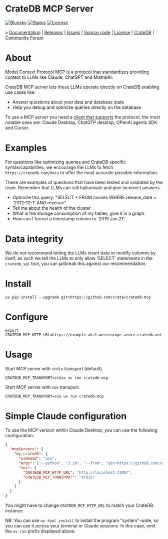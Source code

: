 # CrateDB MCP Server

[![Bluesky][badge-bluesky]][target-bluesky]
[![Status][badge-status]][target-project]
[![License][badge-license]][target-license]

» [Documentation]
| [Releases]
| [Issues]
| [Source code]
| [License]
| [CrateDB]
| [Community Forum]

# About
Model Context Protocol [MCP](https://modelcontextprotocol.io/introduction) is a protocol that standardizes providing
context to LLMs like Claude, ChatGPT and MistralAI.

CrateDB MCP server lets these LLMs operate directly on CrateDB enabling use cases like:

- Answer questions about your data and database state
- Help you debug and optimize queries directly on the database

To use a MCP server you need a [client that supports] the protocol, the most notable ones are:
Claude Desktop, ChatGTP desktop, OPenAI agents SDK and Cursor.

# Examples
For questions like optimizing queries and CrateDB specific syntax/capabilities, we encourage the
LLMs to fetch `https://cratedb.com/docs` to offer the most accurate possible information.

These are examples of questions that have been tested and validated by the team. Remember that
LLMs can still hallucinate and give incorrect answers.

* Optimize this query: "SELECT * FROM movies WHERE release_date > '2012-12-1' AND revenue"
* Tell me about the health of the cluster
* What is the storage consumption of my tables, give it in a graph.
* How can I format a timestamp column to '2019 Jan 21'.

# Data integrity
We do not recommend letting the LLMs insert data or modify columns by itself, as such we tell the
LLMs to only allow 'SELECT' statements in the `cratedb_sql` tool, you can jailbreak this against
our recommendation.

# Install
```shell
uv pip install --upgrade git+https://github.com/crate/cratedb-mcp
```

# Configure
```shell
export CRATEDB_MCP_HTTP_URL=https://example.aks1.westeurope.azure.cratedb.net:4200
```

# Usage
Start MCP server with `stdio` transport (default).
```shell
CRATEDB_MCP_TRANSPORT=stdio uv run cratedb-mcp
```
Start MCP server with `sse` transport.
```shell
CRATEDB_MCP_TRANSPORT=sse uv run cratedb-mcp
```

# Simple Claude configuration
To use the MCP version within Claude Desktop, you can use the following configuration:

```json
{
  "mcpServers": {
    "my_cratedb": {
      "command": "uvx",
      "args": ["--python", "3.10", "--from", "git+https://github.com/crate/cratedb-mcp", "cratedb-mcp"],
      "env": {
        "CRATEDB_MCP_HTTP_URL": "http://localhost:4200/",
        "CRATEDB_MCP_TRANSPORT": "stdio"
      }
    }
  }
}
```

You might have to change `CRATEDB_MCP_HTTP_URL` to match your CrateDB instance.


NB: You can use `uv tool install` to install the program "system"-wide,
so you can use it across your terminal or Claude sessions. In this case,
omit the `uv run` prefix displayed above.



[CrateDB]: https://cratedb.com/database
[issue tracker]: https://github.com/crate/cratedb-mcp/issues

[Community Forum]: https://community.cratedb.com/
[Documentation]: https://github.com/crate/cratedb-mcp
[Issues]: https://github.com/crate/cratedb-mcp/issues
[License]: https://github.com/crate/cratedb-mcp/blob/main/LICENSE
[managed on GitHub]: https://github.com/crate/cratedb-mcp
[Source code]: https://github.com/crate/cratedb-mcp
[Releases]: https://github.com/surister/cratedb-mcp/releases

[badge-bluesky]: https://img.shields.io/badge/Bluesky-0285FF?logo=bluesky&logoColor=fff&label=Follow%20%40CrateDB
[badge-issues]: https://img.shields.io/github/issues/crate/cratedb-mcp
[badge-license]: https://img.shields.io/github/license/crate/cratedb-mcp
[badge-release-notes]: https://img.shields.io/badge/Release%20Notes-v0.0.0-blue
[badge-status]: https://img.shields.io/badge/status--alpha-orange
[target-bluesky]: https://bsky.app/search?q=cratedb
[target-license]: https://github.com/crate/cratedb-mcp/blob/main/LICENSE
[target-project]: https://github.com/crate/cratedb-mcp
[client that supports]: https://modelcontextprotocol.io/clients#feature-support-matrix
